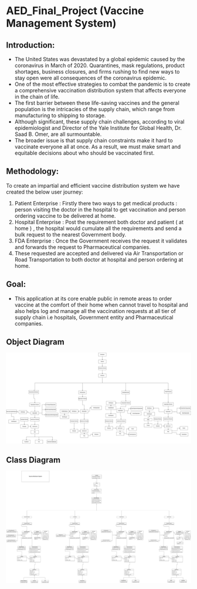 # AED_Final_Project (Vaccine Management System)

## Introduction: 
* The United States was devastated by a global epidemic caused by the coronavirus in March of 2020. 
Quarantines, mask regulations, product shortages, business closures, and firms rushing to find new ways to stay open were all consequences of the coronavirus epidemic.
* One of the most effective strategies to combat the pandemic is to create a comprehensive vaccination distribution system that affects everyone in the chain of life.
* The first barrier between these life-saving vaccines and the general population is the intricacies of the supply chain, which range from manufacturing to shipping to storage.
* Although significant, these supply chain challenges, according to viral epidemiologist and Director of the Yale Institute for Global Health, Dr. Saad B. Omer, are all surmountable.
* The broader issue is that supply chain constraints make it hard to vaccinate everyone all at once. As a result, we must make smart and equitable decisions about who should be vaccinated first.

## Methodology:

To create an impartial and efficient vaccine distribution system we have created the below user journey:
1. Patient Enterprise : Firstly there two ways to get medical products : person visiting the doctor in the hospital to get vaccination and person ordering vaccine to be delivered at home.
2. Hospital Enterprise : Post the requirement both doctor and patient ( at home ) , the hospital would cumulate all the requirements and send a bulk request to the nearest Government body.
3. FDA Enterprise : Once the Government receives the request it validates and forwards the request to Pharmaceutical companies. 
4. These requested are accepted and delivered via Air Transportation or Road Transportation to both doctor at hospital and person ordering at home.

## Goal:
 - This application at its core enable public in remote areas to order vaccine at the comfort of their home when cannot travel to hospital and also helps log and manage all the vaccination requests at all tier of supply chain i.e hospitals, Government entity and Pharmaceutical companies.


## Object Diagram

![image](/ObjectDiagram.jpg?raw=true)

## Class Diagram

![image](/ClassDiagram.jpg?raw=true)
